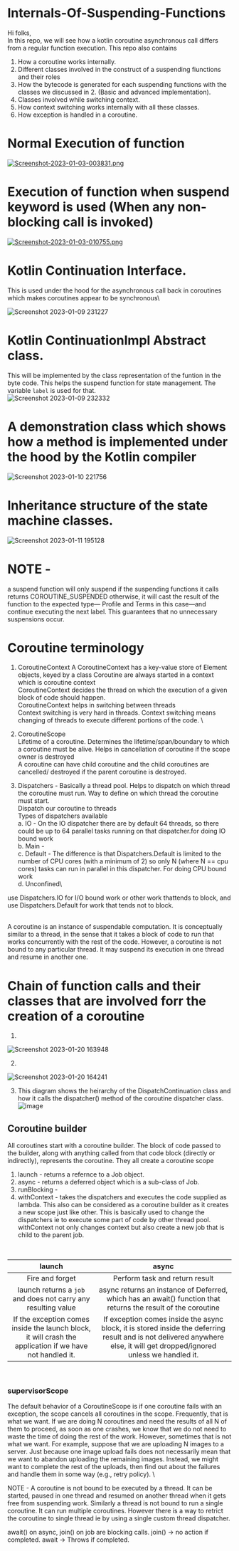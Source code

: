 # Internals-Of-Suspending-Functions

Hi folks,\
In this repo, we will see how a kotlin coroutine asynchronous call differs from a regular function execution.
This repo also contains
1. How a coroutine works internally.
2. Different classes involved in the construct of a suspending fiunctions and their roles
3. How the bytecode is generated for each suspending functions with the classes we discussed in 2. (Basic and advanced implementation).
4. Classes involved while switching context.
5. How context switching works internally with all these classes.
6. How exception is handled in a coroutine.



# Normal Execution of function

[![Screenshot-2023-01-03-003831.png](https://i.postimg.cc/TYSCcwyz/Screenshot-2023-01-03-003831.png)](https://postimg.cc/Mv776zm5)

# Execution of function when suspend keyword is used (When any non-blocking call is invoked)

[![Screenshot-2023-01-03-010755.png](https://i.postimg.cc/7Y0MkNtL/Screenshot-2023-01-03-010755.png)](https://postimg.cc/KRcg7t2X)

# Kotlin Continuation Interface.
This is used under the hood for the asynchronous call back in coroutines which makes coroutines appear to be synchronous\

![Screenshot 2023-01-09 231227](https://user-images.githubusercontent.com/58071934/211372875-77952cdd-c644-407c-b638-ef541b59d533.png)


# Kotlin ContinuationImpl Abstract class.
This will be implemented by the class representation of the funtion in the byte code. This helps the suspend function for state management. The variable `label` is used for that.\
![Screenshot 2023-01-09 232332](https://user-images.githubusercontent.com/58071934/211375205-0246326c-a27a-4392-b5d2-0ef95bda8ebd.png)


# A demonstration class which shows how a method is implemented under the hood by the Kotlin compiler
![Screenshot 2023-01-10 221756](https://user-images.githubusercontent.com/58071934/211612715-f7a80673-4332-409b-93f9-6f099e204561.png)


# Inheritance structure of the state machine classes.
![Screenshot 2023-01-11 195128](https://user-images.githubusercontent.com/58071934/211830124-0ed250d1-0adc-42de-b3b2-caa1350bfc32.png)

# NOTE - 
a suspend function will only suspend if the suspending functions it calls returns COROUTINE_SUSPENDED otherwise, it will cast the result of the function to the expected type— Profile and Terms in this case—and continue executing the next label. This guarantees that no unnecessary suspensions occur.


# Coroutine terminology
1. CoroutineContext
A CoroutineContext has a key-value store of Element objects, keyed by a
class
Coroutine are always started in a context which is coroutine context\
CoroutineContext decides the thread on which the execution of a given block of code should happen.\
CoroutineContext helps in switching between threads\
Context switching is very hard in threads. Context switching means changing of threads to execute different portions of the code. \


2. CoroutineScope\
Lifetime of a coroutine. Determines the lifetime/span/boundary to which a coroutine must be alive. Helps in cancellation of coroutine if the scope owner is destroyed\
A coroutine can have child coroutine and the child coroutines are cancelled/ destroyed if the parent coroutine is destroyed.

3. Dispatchers - Basically a thread pool. Helps to dispatch on which thread the coroutine must run.
Way to define on which thread the coroutine must start. \
Dispatch our coroutine to threads\
Types of dispatchers available \
    a. IO - On the IO dispatcher there are by default 64 threads, so there could be up to 64 parallel tasks running on that dispatcher.for doing IO bound work\
    b. Main - \
    c. Default - The difference is that Dispatchers.Default is limited to the number of CPU cores (with a minimum of 2) so only N (where N == cpu cores) tasks can run in parallel in this dispatcher. For doing CPU bound work\
    d. Unconfined\
    
use Dispatchers.IO for I/O bound work or other work thattends to block, and use Dispatchers.Default for work that tends not to block.

\
A coroutine is an instance of suspendable computation. It is conceptually similar to a thread, in the sense that it takes a block of code to run that works concurrently with the rest of the code. However, a coroutine is not bound to any particular thread. It may suspend its execution in one thread and resume in another one.


# Chain of function calls and their classes that are involved forr the creation of a coroutine
1. 
![Screenshot 2023-01-20 163948](https://user-images.githubusercontent.com/58071934/213681739-25d75835-4ca8-44d2-b1a6-a411e759c6e4.png)

2. 
![Screenshot 2023-01-20 164241](https://user-images.githubusercontent.com/58071934/213682195-98abd9ce-ebbd-4384-95ce-572136c706f9.png)

3. This diagram shows the heirarchy of the DispatchContinuation class and how it calls the dispatcher() method of the coroutine dispatcher class.
![image](https://user-images.githubusercontent.com/58071934/213872165-7cee3fc6-9414-4963-a301-d468c551c44e.png)


## Coroutine builder
All coroutines start with a coroutine builder. The block of code passed to the builder,
along with anything called from that code block (directly or indirectly), represents the coroutine. They all create a coroutine scope

1. launch - returns a refernce to a Job object.
2. async - returns a deferred object which is a sub-class of Job.
3. runBlocking - 
4. withContext - takes the dispatchers and executes the code supplied as lambda. This also can be considered as a coroutine builder as it creates a new scope just like other. This is basically used to change the dispatchers ie to execute some part of code by other thread pool. 
withContext not only changes context but also create a new job that is child to the parent job.

<br>

|                                                   launch                                                  |                                                                                    async                                                                                    |
|:---------------------------------------------------------------------------------------------------------:|:---------------------------------------------------------------------------------------------------------------------------------------------------------------------------:|
|                                              Fire and forget                                              |                                                                        Perform task and return result                                                                       |
|                       launch returns a `job` and does not carry any resulting value                       |                              async returns an instance of Deferred<T>, which has an  await() function that returns the result of the coroutine                              |
| If the exception comes inside the launch block, it  will crash the application if we have not handled it. | If exception comes inside the async block, it is stored  inside the deferring result and is not delivered anywhere else,  it will get dropped/ignored unless we handled it. |


<br>

### supervisorScope
The default behavior of a CoroutineScope is if one coroutine fails with an exception,
the scope cancels all coroutines in the scope. Frequently, that is what we want. If we
are doing N coroutines and need the results of all N of them to proceed, as soon as
one crashes, we know that we do not need to waste the time of doing the rest of the
work. However, sometimes that is not what we want. For example, suppose that we are
uploading N images to a server. Just because one image upload fails does not
necessarily mean that we want to abandon uploading the remaining images. Instead,
we might want to complete the rest of the uploads, then find out about the failures
and handle them in some way (e.g., retry policy). \

NOTE - A coroutine is not bound to be executed by a thread. It can be started, paused in one thread and resumed on another thread when it gets free from suspending work. Similarly a thread is not bound to run a single coroutine. It can run multiple coroutines. 
However there is a way to retrict the coroutine to single thread ie by using a single custom thread dispatcher.

await() on async, join() on job are blocking calls.
join() -> no action if completed.
await -> Throws if completed.

